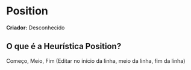# Position

**Criador:** Desconhecido

## O que é a Heurística Position?

Começo, Meio, Fim (Editar no início da linha, meio da linha, fim da linha)
